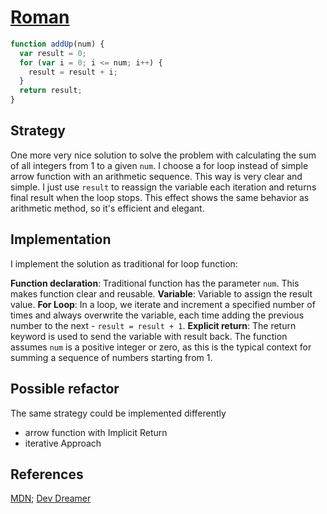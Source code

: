 # [Roman](https://github.com/kovbinka/)

```js
function addUp(num) {
  var result = 0;
  for (var i = 0; i <= num; i++) {
    result = result + i;
  }
  return result;
}
```

## Strategy

One more very nice solution to solve the problem with calculating the sum of all
integers from 1 to a given `num`. I choose a for loop instead of simple arrow
function with an arithmetic sequence. This way is very clear and simple. I just
use `result` to reassign the variable each iteration and returns final result
when the loop stops. This effect shows the same behavior as arithmetic method,
so it's efficient and elegant.

## Implementation

I implement the solution as traditional for loop function:

**Function declaration**: Traditional function has the parameter `num`. This
makes function clear and reusable. **Variable**: Variable to assign the result
value. **For Loop**: In a loop, we iterate and increment a specified number of
times and always overwrite the variable, each time adding the previous number to
the next - `result = result + 1`. **Explicit return**: The return keyword is
used to send the variable with result back. The function assumes `num` is a
positive integer or zero, as this is the typical context for summing a sequence
of numbers starting from 1.

## Possible refactor

The same strategy could be implemented differently

- arrow function with Implicit Return
- iterative Approach

## References

[MDN](https://developer.mozilla.org/en-US/docs/Web/JavaScript/Guide/Loops_and_iteration);
[Dev Dreamer](https://www.youtube.com/watch?v=sJZLB0p5QQk)
